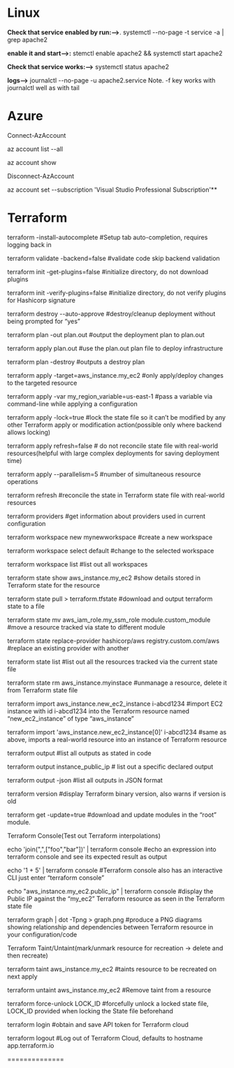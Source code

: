 # Linux

 **Check that service enabled by run:-->**.
 systemctl --no-page -t service -a | grep apache2
 
**enable it and start-->:**
stemctl enable apache2 && systemctl start apache2

**Check that service works:-->**
systemctl status apache2

**logs-->**
journalctl --no-page -u apache2.service Note. -f key works with journalctl well as with tail

# Azure

Connect-AzAccount

az account list --all

az account show

Disconnect-AzAccount

az account set --subscription 'Visual Studio Professional Subscription'**	

# 

# Terraform



terraform -install-autocomplete #Setup tab auto-completion, requires logging back in

terraform validate -backend=false #validate code skip backend validation

terraform init -get-plugins=false #initialize directory, do not download plugins

terraform init -verify-plugins=false #initialize directory, do not verify plugins for Hashicorp signature

terraform destroy --auto-approve #destroy/cleanup deployment without being prompted for “yes”

terraform plan -out plan.out #output the deployment plan to plan.out

terraform apply plan.out #use the plan.out plan file to deploy infrastructure

terraform plan -destroy #outputs a destroy plan

terraform apply -target=aws_instance.my_ec2 #only apply/deploy changes to the targeted resource

terraform apply -var my_region_variable=us-east-1 #pass a variable via command-line while applying a configuration

terraform apply -lock=true #lock the state file so it can’t be modified by any other Terraform apply or modification action(possible only where backend allows locking)

terraform apply refresh=false # do not reconcile state file with real-world resources(helpful with large complex deployments for saving deployment time)

terraform apply --parallelism=5 #number of simultaneous resource operations

terraform refresh #reconcile the state in Terraform state file with real-world resources

terraform providers #get information about providers used in current configuration


terraform workspace new mynewworkspace #create a new workspace

terraform workspace select default #change to the selected workspace

terraform workspace list #list out all workspaces


terraform state show aws_instance.my_ec2 #show details stored in Terraform state for the resource

terraform state pull > terraform.tfstate #download and output terraform state to a file

terraform state mv aws_iam_role.my_ssm_role module.custom_module #move a resource tracked via state to different module

terraform state replace-provider hashicorp/aws registry.custom.com/aws #replace an existing provider with another

terraform state list #list out all the resources tracked via the current state file

terraform state rm  aws_instance.myinstace #unmanage a resource, delete it from Terraform state file



terraform import aws_instance.new_ec2_instance i-abcd1234 #import EC2 instance with id i-abcd1234 into the Terraform resource named “new_ec2_instance” of type “aws_instance”

terraform import 'aws_instance.new_ec2_instance[0]' i-abcd1234 #same as above, imports a real-world resource into an instance of Terraform resource

terraform output #list all outputs as stated in code

terraform output instance_public_ip # list out a specific declared output

terraform output -json #list all outputs in JSON format


terraform version #display Terraform binary version, also warns if version is old

terraform get -update=true #download and update modules in the “root” module.

Terraform Console(Test out Terraform interpolations)

echo 'join(",",["foo","bar"])' | terraform console #echo an expression into terraform console and see its expected result as output

echo '1 + 5' | terraform console #Terraform console also has an interactive CLI just enter “terraform console”

echo "aws_instance.my_ec2.public_ip" | terraform console #display the Public IP against the “my_ec2” Terraform resource as seen in the Terraform state file



terraform graph | dot -Tpng > graph.png #produce a PNG diagrams showing relationship and dependencies between Terraform resource in your configuration/code

Terraform Taint/Untaint(mark/unmark resource for recreation -> delete and then recreate)

terraform taint aws_instance.my_ec2 #taints resource to be recreated on next apply

terraform untaint aws_instance.my_ec2 #Remove taint from a resource

terraform force-unlock LOCK_ID #forcefully unlock a locked state file, LOCK_ID provided when locking the State file beforehand



terraform login #obtain and save API token for Terraform cloud

terraform logout #Log out of Terraform Cloud, defaults to hostname app.terraform.io


==============

